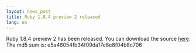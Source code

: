 ```yaml
---
layout: news_post
title: Ruby 1.8.4 preview 2 released
lang: en
---
```


Ruby 1.8.4 preview 2 has been released. You can download the source
[here][1]. The md5 sum is: e5a48054fb34f09da17e8e8f04b8c706

[1]: ftp://ftp.ruby-lang.org/pub/ruby/1.8/ruby-1.8.4-preview2.tar.gz 
